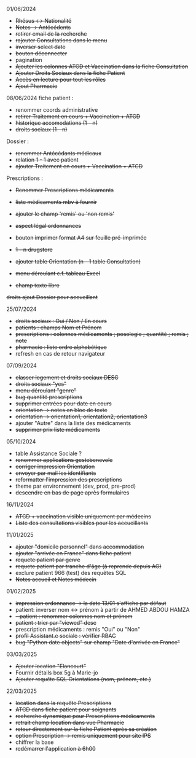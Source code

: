 01/06/2024
- ~~Rhésus <-> Nationalité~~
- ~~Notes -> Antécédents~~
- ~~retirer email de la recherche~~
- ~~rajouter Consultations dans le menu~~
- ~~inverser select date~~
- ~~bouton déconnecter~~
- pagination
- ~~Ajouter les colonnes ATCD et Vaccination dans la fiche Consultation~~
- ~~Ajouter Droits Sociaux dans la fiche Patient~~
- ~~Accès en lecture pour tout les rôles~~
- ~~Ajout Pharmacie~~

08/06/2024
fiche patient :
 - renommer coords administrative
 - ~~retirer Traitement en cours + Vaccination + ATCD~~
 - ~~historique accomodations (1 - n)~~
 - ~~droits sociaux (1 - n)~~

 Dossier :
 - ~~renommer Antécédants médicaux~~
 - ~~relation 1 - 1 avec patient~~
 - ~~ajouter Traitement en cours + Vaccination + ATCD~~

 Prescriptions :
 - ~~Renommer Prescriptions médicaments~~
 - ~~liste médicaments mbv à fournir~~
 - ~~ajouter le champ 'remis' ou 'non remis'~~
 - ~~aspect légal ordonnances~~
 - ~~bouton imprimer format A4 sur feuille pré-imprimée~~
 - ~~1 - n drugstore~~

 - ~~ajouter table Orientation (n - 1 table Consultation)~~
 - ~~menu déroulant c.f. tableau Excel~~
 - ~~champ texte libre~~

~~droits ajout Dossier pour accueillant~~

25/07/2024
- ~~droits sociaux : Oui / Non / En cours~~
- ~~patients : champs Nom et Prénom~~
- ~~prescriptions : colonnes médicaments  ; posologie ; quantité ; remis ; note~~
- ~~pharmacie : liste ordre alphabétique~~
- refresh en cas de retour navigateur

07/09/2024
- ~~classer logement et droits sociaux DESC~~
- ~~droits sociaux "yes"~~
- ~~menu déroulant "genre"~~
- ~~bug quantité prescriptions~~
- ~~supprimer entrées pour date en cours~~
- ~~orientation -> notes en bloc de texte~~
- ~~orientation -> orientation1, orientation2, orientation3~~
- ajouter "Autre" dans la liste des médicaments
- ~~supprimer prix liste médicaments~~

05/10/2024
- table Assistance Sociale ?
- ~~renommer applications gestebenevole~~
- ~~corriger impression Orientation~~
- ~~envoyer par mail les identifiants~~
- ~~reformatter l'impression des prescriptions~~
- theme par environnement (dev, prod, pre-prod)
- ~~descendre en bas de page après formulaires~~

16/11/2024
- ~~ATCD + vaccination visible uniquement par médecins~~
- ~~Liste des consultations visibles pour les accueillants~~

11/01/2025
- ~~ajouter "domicile personnel" dans accommodation~~
- ~~ajouter "arrivée en France" dans fiche patient~~
- ~~requete patient par genre~~
- ~~requete patient par tranche d'âge (à reprende depuis AG)~~
- exclure patient 966 (test) des requêtes SQL
- ~~Notes accueil et Notes médecin~~

01/02/2025
- ~~impression ordonnance -> la date 13/01 s'affiche par défaut~~
- patient: inverser nom <-> prénom à partir de AHMED ABDOU HAMZA 
- ~~- patient : renommer colonnes nom et prénom~~
- ~~patient : trier par "viewed" desc~~
- prescription médicaments : remis "Oui" ou "Non"
- ~~profil Assistant.e sociale : vérifier RBAC~~
- ~~bug "Python date objects" sur champ "Date d'arrivée en France"~~

03/03/2025
- ~~Ajouter location "Elancourt"~~
- Fournir détails box 5g à Marie-jo
- ~~Ajouter requête SQL Orientations (nom, prénom, etc.)~~

22/03/2025
- ~~location dans la requête Prescriptions~~
- ~~ATCD dans fiche patient pour soignants~~
- ~~recherche dynamique pour Prescriptions médicaments~~
- ~~retrait champ location dans vue Pharmacie~~
- ~~retour directement sur la fiche Patient après sa création~~
- ~~option Prescription -> remis uniquement pour site IPS~~
- chiffrer la base
- ~~redémarrer l'application à 6h00~~
